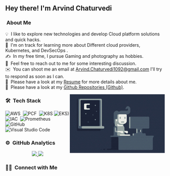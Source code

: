 <h2>Hey there! I'm Arvind Chaturvedi</h2>

###  &nbsp;About Me

💡 &nbsp;I like to explore new technologies and develop Cloud platform solutions and quick hacks.\
🌱 &nbsp;I'm on track for learning more about Different cloud providers, Kubernetes, and DevSecOps .\
✍️ &nbsp;In my free time, I pursue Gaming and photography as hobbies.\
💬 &nbsp;Feel free to reach out to me for some interesting discussion.\
✉️ &nbsp;You can shoot me an email at Arvind.Chaturvedi1092@gmail.com I'll try to respond as soon as I can.\
📄 &nbsp;Please have a look at my [Resume](https://valarcodulis.github.io/ArvindChaturvedi/) for more details about me.\
📄 &nbsp;Please have a look at my [Github Repositories (Github)](https://github.com/ValarCodulis).

<img alt="Night Coding" src="https://raw.githubusercontent.com/AVS1508/AVS1508/master/assets/Night-Coding.gif" align="right"/>

### 🛠 &nbsp;Tech Stack

![AWS](https://img.shields.io/badge/Amazon_AWS-232F3E?style=for-the-badge&logo=amazon-aws&logoColor=white)&nbsp;
![PCF](https://img.shields.io/badge/PCF-Pivotal--Cloud--Foundry-brightgreen)&nbsp;
![K8S](https://img.shields.io/badge/K8S-Kubernetes-lightgrey)
![EKS)](https://img.shields.io/badge/EKS-Fargate-red)\
![IAC](https://img.shields.io/badge/IAC-Terraform-orange)&nbsp;
![Prometheus](https://img.shields.io/badge/Monitoring-Prometheus-green)&nbsp;
![GitHub](https://img.shields.io/badge/-GitHub-05122A?style=flat&logo=github)&nbsp;
![Visual Studio Code](https://img.shields.io/badge/-Visual%20Studio%20Code-05122A?style=flat&logo=visual-studio-code&logoColor=007ACC)&nbsp;

### ⚙️ &nbsp;GitHub Analytics

<p align="center">
<a href="https://github.com/ValarCodulis">
  <img height="180em" src="https://github-readme-stats-eight-theta.vercel.app/api?username=ValarCodulis&show_icons=true&theme=algolia&include_all_commits=true&count_private=true"/>
  <img height="180em" src="https://github-readme-stats-eight-theta.vercel.app/api/top-langs/?username=ValarCodulis&layout=compact&langs_count=8&theme=algolia"/>
</a>
</p>

### 🤝🏻 &nbsp;Connect with Me

<p align="center">
<a href="https://valarcodulis.github.io/ArvindChaturvedi/"></a>
<a href="https://www.linkedin.com/in/arvind-chaturvedi"></a>
<a href="mailto:Arvind.Chaturvedi1092@gmail.com"></a>
</p>
